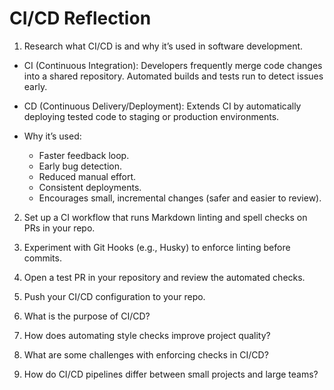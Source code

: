 # CI/CD Reflection

1. Research what CI/CD is and why it’s used in software development.

- CI (Continuous Integration): Developers frequently merge code changes into a shared repository. Automated builds and tests run to detect issues early.
- CD (Continuous Delivery/Deployment): Extends CI by automatically deploying tested code to staging or production environments.

- Why it’s used:
  - Faster feedback loop.
  - Early bug detection.
  - Reduced manual effort.
  - Consistent deployments.
  - Encourages small, incremental changes (safer and easier to review).

2. Set up a CI workflow that runs Markdown linting and spell checks on PRs in your repo.

3. Experiment with Git Hooks (e.g., Husky) to enforce linting before commits.

4. Open a test PR in your repository and review the automated checks.

5. Push your CI/CD configuration to your repo.

6. What is the purpose of CI/CD?

7. How does automating style checks improve project quality?

8. What are some challenges with enforcing checks in CI/CD?

9. How do CI/CD pipelines differ between small projects and large teams?
